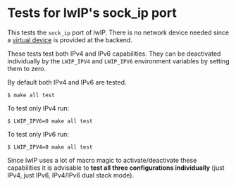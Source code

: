 Tests for lwIP's sock_ip port
=============================

This tests the `sock_ip` port of lwIP. There is no network device needed since
a [virtual device](http://doc.riot-os.org/group__sys__netdev__test.html) is
provided at the backend.

These tests test both IPv4 and IPv6 capabilities. They can be deactivated
individually by the `LWIP_IPV4` and `LWIP_IPV6` environment variables by setting
them to zero.

By default both IPv4 and IPv6 are tested.

    $ make all test

To test only IPv4 run:

    $ LWIP_IPV6=0 make all test

To test only IPv6 run:

    $ LWIP_IPV4=0 make all test

Since lwIP uses a lot of macro magic to activate/deactivate these capabilities
it is advisable to **test all three configurations individually** (just IPv4,
just IPv6, IPv4/IPv6 dual stack mode).

